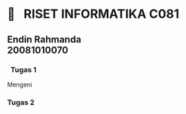 <h1> 🔰 &nbsp; RISET INFORMATIKA C081 </h1>

<h2> Endin Rahmanda <br>
 20081010070  </h2>


<h3> &nbsp; Tugas 1 </h3>

<p> Mengeni </p>

<h3> Tugas 2 </h3>
